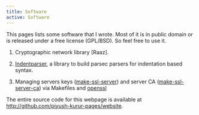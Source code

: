 ```yaml
---
title: Software
active: Software
---
```


This pages lists some software that I wrote. Most of it is in public
domain or is released under a free license (GPL/BSD). So feel free to
use it.


1. Cryptographic network library [Raaz].

2. [Indentparser], a library to build parsec parsers for indentation
  based syntax.

3. Managing servers keys ([make-ssl-server]) and server CA
   ([make-ssl-server-ca]) via Makefiles and [openssl]


The entire source code for this webpage is available at
<http://github.com/piyush-kurur-pages/website>.

[indentparser]: <http://hub.darcs.net/ppk/indentparser>
[make-ssl-server]: <http://hub.darcs.net/ppk/make-ssl-server>
[make-ssl-server-ca]: <http://hub.darcs.net/ppk/make-ssl-server-ca>
[openssl]: <http://www.openssl.org>
